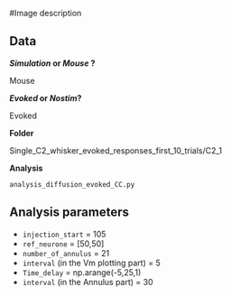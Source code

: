 #Image description

## Data
**_Simulation_ or _Mouse_ ?**

Mouse

**_Evoked_ or _Nostim_?**

Evoked

**Folder**

Single_C2_whisker_evoked_responses_first_10_trials/C2_1

**Analysis**

`analysis_diffusion_evoked_CC.py`

## Analysis parameters
- `injection_start` = 105
- `ref_neurone` = [50,50]
- `number_of_annulus` = 21
- `interval` (in the Vm plotting part) = 5
- `Time_delay` = np.arange(-5,25,1)
- `interval` (in the Annulus part) = 30
